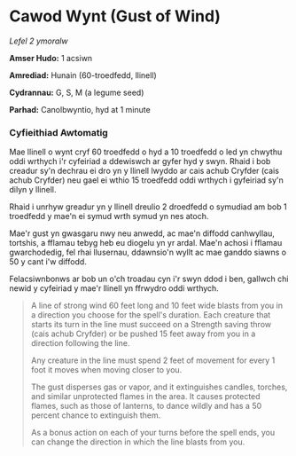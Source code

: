 # Cawod Wynt (Gust of Wind)

*Lefel 2 ymoralw*

**Amser Hudo:** 1 acsiwn

**Amrediad:** Hunain (60-troedfedd, llinell)

**Cydrannau:** G, S, M (a legume seed)

**Parhad:** Canolbwyntio, hyd at 1 minute

### Cyfieithiad Awtomatig

Mae llinell o wynt cryf 60 troedfedd o hyd a 10 troedfedd o led yn chwythu oddi wrthych i'r cyfeiriad a ddewiswch ar gyfer hyd y swyn. Rhaid i bob creadur sy'n dechrau ei dro yn y llinell lwyddo ar cais achub Cryfder (cais achub Cryfder) neu gael ei wthio 15 troedfedd oddi wrthych i gyfeiriad sy'n dilyn y llinell.

Rhaid i unrhyw greadur yn y llinell dreulio 2 droedfedd o symudiad am bob 1 troedfedd y mae'n ei symud wrth symud yn nes atoch.

Mae'r gust yn gwasgaru nwy neu anwedd, ac mae'n diffodd canhwyllau, tortshis, a fflamau tebyg heb eu diogelu yn yr ardal. Mae'n achosi i fflamau gwarchodedig, fel rhai llusernau, ddawnsio'n wyllt ac mae ganddo siawns o 50 y cant i'w diffodd.

Felacsiwnbonws ar bob un o'ch troadau cyn i'r swyn ddod i ben, gallwch chi newid y cyfeiriad y mae'r llinell yn ffrwydro oddi wrthych.

>  A line of strong wind 60 feet long and 10 feet wide blasts from you in a direction you choose for the spell's duration. Each creature that starts its turn in the line must succeed on a Strength saving throw (cais achub Cryfder) or be pushed 15 feet away from you in a direction following the line.
>  
>  Any creature in the line must spend 2 feet of movement for every 1 foot it moves when moving closer to you.
>  
>  The gust disperses gas or vapor, and it extinguishes candles, torches, and similar unprotected flames in the area. It causes protected flames, such as those of lanterns, to dance wildly and has a 50 percent chance to extinguish them.
>  
>  As a bonus action on each of your turns before the spell ends, you can change the direction in which the line blasts from you.